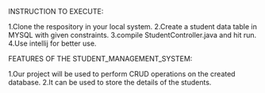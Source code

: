 INSTRUCTION TO EXECUTE:

1.Clone the respository in your local system.
2.Create a student data table in MYSQL with given constraints. 
3.compile StudentController.java and hit run.
4.Use intellij for better use.

FEATURES OF THE STUDENT_MANAGEMENT_SYSTEM:

1.Our project will be used to perform CRUD operations on the created database. 
2.It can be used to store the details of the students.
